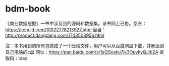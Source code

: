 # bdm-book
《商业数据挖掘》一书中涉及到的源码和数据集。该书网上已售。京东：https://item.jd.com/10022778213927.html 当当：http://product.dangdang.com/1743508956.html

注：本书用到的所有包做成了一个压缩文件，用户可以从百度网盘下载，并解压到自己电脑的c盘
网址：https://pan.baidu.com/s/1aQSesku7jk3OpykyQJlb2A
提取码：ldez
